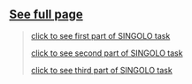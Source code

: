 <a href="https://lenazamnius.github.io/singolo" target="_blank">See full page</a>
---
><a href="https://lenazamnius.github.io/singolo/singolo.html" target="_blank">click to see first part of SINGOLO task</a>
>
><a href="https://lenazamnius.github.io/singolo/singolo2.html" target="_blank">click to see second part of SINGOLO task</a>
>
><a href="https://lenazamnius.github.io/singolo/singolo3.html" target="_blank">click to see third part of SINGOLO task</a>

